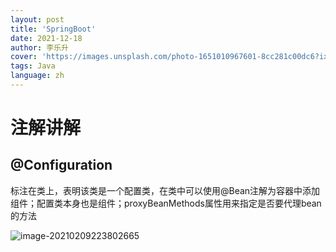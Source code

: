 ```yaml
---
layout: post
title: 'SpringBoot'
date: 2021-12-18
author: 李乐升
cover: 'https://images.unsplash.com/photo-1651010967601-8cc281c00dc6?ixlib=rb-1.2.1&ixid=MnwxMjA3fDB8MHxwaG90by1wYWdlfHx8fGVufDB8fHx8&auto=format&fit=crop&w=764&q=80'
tags: Java
language: zh
---
```

# 注解讲解

## @Configuration

标注在类上，表明该类是一个配置类，在类中可以使用@Bean注解为容器中添加组件；配置类本身也是组件；proxyBeanMethods属性用来指定是否要代理bean的方法

![image-20210209223802665](C:\Users\asus\AppData\Roaming\Typora\typora-user-images\image-20210209223802665.png)